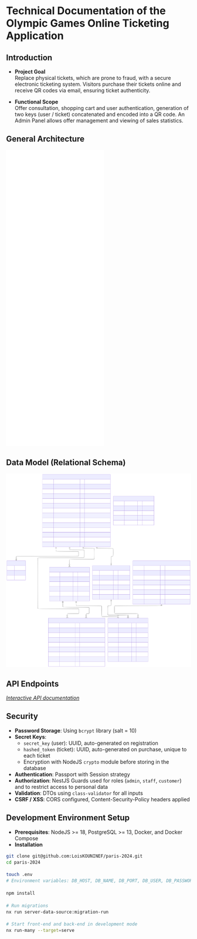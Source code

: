 # Technical Documentation of the Olympic Games Online Ticketing Application

## Introduction

- **Project Goal**  
Replace physical tickets, which are prone to fraud, with a secure electronic ticketing system. Visitors purchase their tickets online and receive QR codes via email, ensuring ticket authenticity.

- **Functional Scope**  
Offer consultation, shopping cart and user authentication, generation of two keys (user / ticket) concatenated and encoded into a QR code. An Admin Panel allows offer management and viewing of sales statistics.

## General Architecture

![General Architecture](architecture.svg)

## Data Model (Relational Schema)

![Conceptual Data Model](mcd.svg)

## API Endpoints

*[Interactive API documentation](https://studi-exam-jo.lois-kouninef.eu/docs)*

## Security

- **Password Storage**: Using `bcrypt` library (salt = 10)  
- **Secret Keys**:  
  - `secret_key` (user): UUID, auto-generated on registration  
  - `hashed_token` (ticket): UUID, auto-generated on purchase, unique to each ticket  
  - Encryption with NodeJS `crypto` module before storing in the database  
- **Authentication**: Passport with Session strategy  
- **Authorization**: NestJS Guards used for roles (`admin`, `staff`, `customer`) and to restrict access to personal data  
- **Validation**: DTOs using `class-validator` for all inputs  
- **CSRF / XSS**: CORS configured, Content-Security-Policy headers applied  

## Development Environment Setup

- **Prerequisites**: NodeJS >= 18, PostgreSQL >= 13, Docker, and Docker Compose  
- **Installation**

```bash
git clone git@github.com:LoisKOUNINEF/paris-2024.git
cd paris-2024

touch .env
# Environment variables: DB_HOST, DB_NAME, DB_PORT, DB_USER, DB_PASSWORD, STRIPE_PUBLISHABLE_KEY, STRIPE_SECRET_KEY, SMTP_HOST, SESSION_SECRET, ALLOWED_URL, SERVER_PORT

npm install

# Run migrations
nx run server-data-source:migration-run

# Start front-end and back-end in development mode
nx run-many --target=serve
```